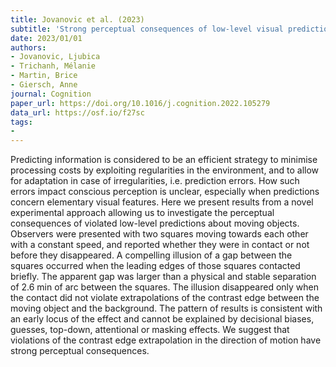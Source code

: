 ```yaml
---
title: Jovanovic et al. (2023)
subtitle: 'Strong perceptual consequences of low-level visual predictions: A new illusion'
date: 2023/01/01
authors:
- Jovanovic, Ljubica
- Trichanh, Mélanie
- Martin, Brice
- Giersch, Anne
journal: Cognition
paper_url: https://doi.org/10.1016/j.cognition.2022.105279
data_url: https://osf.io/f27sc
tags:
- 
---
```


Predicting information is considered to be an efficient strategy to minimise processing costs by exploiting regularities in the environment, and to allow for adaptation in case of irregularities, i.e. prediction errors. How such errors impact conscious perception is unclear, especially when predictions concern elementary visual features. Here we present results from a novel experimental approach allowing us to investigate the perceptual consequences of violated low-level predictions about moving objects. Observers were presented with two squares moving towards each other with a constant speed, and reported whether they were in contact or not before they disappeared. A compelling illusion of a gap between the squares occurred when the leading edges of those squares contacted briefly. The apparent gap was larger than a physical and stable separation of 2.6 min of arc between the squares. The illusion disappeared only when the contact did not violate extrapolations of the contrast edge between the moving object and the background. The pattern of results is consistent with an early locus of the effect and cannot be explained by decisional biases, guesses, top-down, attentional or masking effects. We suggest that violations of the contrast edge extrapolation in the direction of motion have strong perceptual consequences.
